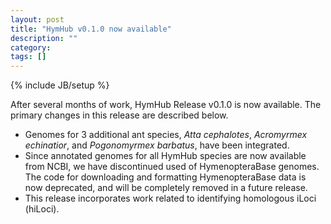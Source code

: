 ```yaml
---
layout: post
title: "HymHub v0.1.0 now available"
description: ""
category: 
tags: []
---
```

{% include JB/setup %}

After several months of work, HymHub Release v0.1.0 is now available.
The primary changes in this release are described below.

* Genomes for 3 additional ant species, *Atta cephalotes*, *Acromyrmex echinatior*, and *Pogonomyrmex barbatus*, have been integrated.
* Since annotated genomes for all HymHub species are now available from NCBI, we have discontinued used of HymenopteraBase genomes.
  The code for downloading and formatting HymenopteraBase data is now deprecated, and will be completely removed in a future release.
* This release incorporates work related to identifying homologous iLoci (hiLoci).
